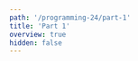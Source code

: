 ```yaml
---
path: '/programming-24/part-1'
title: 'Part 1'
overview: true
hidden: false
---
```


<pages-in-this-section></pages-in-this-section>

<exercises-in-this-section></exercises-in-this-section>
